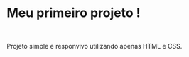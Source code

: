 <h1>Meu primeiro projeto !</h1>
<br>
<p>Projeto simple e responvivo utilizando apenas HTML e CSS.</p>
